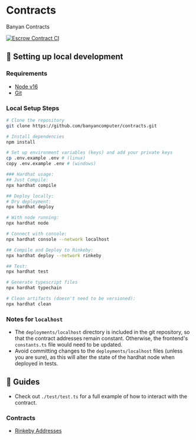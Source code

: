 # Contracts

Banyan Contracts

[![Escrow Contract CI](https://github.com/banyancomputer/contracts/actions/workflows/node.js.yml/badge.svg)](https://github.com/banyancomputer/contracts/actions/workflows/node.js.yml)


## 🔧 Setting up local development

### Requirements

- [Node v16](https://nodejs.org/download/release/latest-v16.x/)  
- [Git](https://git-scm.com/downloads)

### Local Setup Steps

```sh
# Clone the repository
git clone https://github.com/banyancomputer/contracts.git

# Install dependencies
npm install

# Set up environment variables (keys) and add your private keys
cp .env.example .env # (linux)
copy .env.example .env # (windows)

### Hardhat usage:
## Just Compile: 
npx hardhat compile

## Deploy locally: 
# Dry deployment: 
npx hardhat deploy

# With node running:
npx hardhat node

# Connect with console:
npx hardhat console --network localhost

## Compile and Deploy to Rinkeby:
npx hardhat deploy --network rinkeby

## Test: 
npx hardhat test

# Generate typescript files
npx hardhat typechain

# Clean artifacts (doesn't need to be versioned):
npx hardhat clean
```

### Notes for `localhost`
-   The `deployments/localhost` directory is included in the git repository,
    so that the contract addresses remain constant. Otherwise, the frontend's
    `constants.ts` file would need to be updated.
-   Avoid committing changes to the `deployments/localhost` files (unless you
    are sure), as this will alter the state of the hardhat node when deployed
    in tests.

## 📖 Guides
- Check out `./test/test.ts` for a full example of how to interact with the contract.

### Contracts
- [Rinkeby Addresses](./docs/deployments/rinkeby.md)

